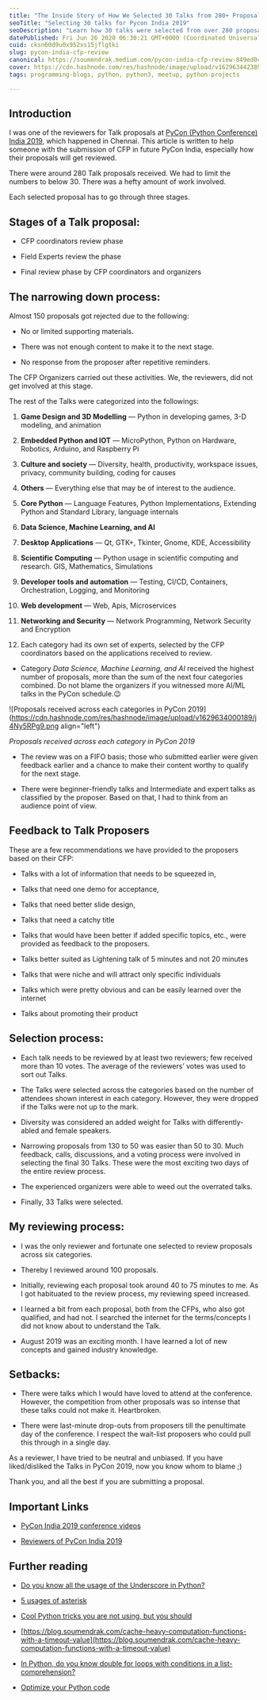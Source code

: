 ```yaml
---
title: "The Inside Story of How We Selected 30 Talks from 280+ Proposals for Pycon India 2019"
seoTitle: "Selecting 30 talks for Pycon India 2019"
seoDescription: "Learn how 30 talks were selected from over 280 proposals for PyCon India 2019, including stages of the process, categories, and selection criteria"
datePublished: Fri Jun 26 2020 06:30:21 GMT+0000 (Coordinated Universal Time)
cuid: cksn60d9u0x952xs15jflgtki
slug: pycon-india-cfp-review
canonical: https://soumendrak.medium.com/pycon-india-cfp-review-849ed045d50b
cover: https://cdn.hashnode.com/res/hashnode/image/upload/v1629634423896/WzTurM67a.png
tags: programming-blogs, python, python3, meetup, python-projects

---
```


## Introduction

I was one of the reviewers for Talk proposals at [PyCon (Python Conference) India 2019](https://in.pycon.org/2019/), which happened in Chennai. This article is written to help someone with the submission of CFP in future PyCon India, especially how their proposals will get reviewed.

There were around 280 Talk proposals received. We had to limit the numbers to below 30. There was a hefty amount of work involved.

Each selected proposal has to go through three stages.

## **Stages of a Talk proposal:**

* CFP coordinators review phase
    
* Field Experts review the phase
    
* Final review phase by CFP coordinators and organizers
    

## **The narrowing down process:**

Almost 150 proposals got rejected due to the following:

* No or limited supporting materials.
    
* There was not enough content to make it to the next stage.
    
* No response from the proposer after repetitive reminders.
    

The CFP Organizers carried out these activities. We, the reviewers, did not get involved at this stage.

The rest of the Talks were categorized into the followings:

1. **Game Design and 3D Modelling** — Python in developing games, 3-D modeling, and animation
    
2. **Embedded Python and IOT** — MicroPython, Python on Hardware, Robotics, Arduino, and Raspberry Pi
    
3. **Culture and society** — Diversity, health, productivity, workspace issues, privacy, community building, coding for causes
    
4. **Others** — Everything else that may be of interest to the audience.
    
5. **Core Python** — Language Features, Python Implementations, Extending Python and Standard Library, language internals
    
6. **Data Science, Machine Learning, and AI**
    
7. **Desktop Applications** — Qt, GTK+, Tkinter, Gnome, KDE, Accessibility
    
8. **Scientific Computing** — Python usage in scientific computing and research. GIS, Mathematics, Simulations
    
9. **Developer tools and automation** — Testing, CI/CD, Containers, Orchestration, Logging, and Monitoring
    
10. **Web development** — Web, Apis, Microservices
    
11. **Networking and Security** — Network Programming, Network Security and Encryption
    
12. Each category had its own set of experts, selected by the CFP coordinators based on the applications received to review.
    

* Category *Data Science, Machine Learning, and AI* received the highest number of proposals, more than the sum of the next four categories combined. Do not blame the organizers if you witnessed more AI/ML talks in the PyCon schedule.😉
    

![Proposals received across each categories in PyCon 2019](https://cdn.hashnode.com/res/hashnode/image/upload/v1629634000189/j4Ny5RPg9.png align="left")

*Proposals received across each category in PyCon 2019*

* The review was on a FIFO basis; those who submitted earlier were given feedback earlier and a chance to make their content worthy to qualify for the next stage.
    
* There were beginner-friendly talks and Intermediate and expert talks as classified by the proposer. Based on that, I had to think from an audience point of view.
    

## Feedback to Talk Proposers

These are a few recommendations we have provided to the proposers based on their CFP:

* Talks with a lot of information that needs to be squeezed in,
    
* Talks that need one demo for acceptance,
    
* Talks that need better slide design,
    
* Talks that need a catchy title
    
* Talks that would have been better if added specific topics, etc., were provided as feedback to the proposers.
    
* Talks better suited as Lightening talk of 5 minutes and not 20 minutes
    
* Talks that were niche and will attract only specific individuals
    
* Talks which were pretty obvious and can be easily learned over the internet
    
* Talks about promoting their product
    

## **Selection process:**

* Each talk needs to be reviewed by at least two reviewers; few received more than 10 votes. The average of the reviewers’ votes was used to sort out Talks.
    
* The Talks were selected across the categories based on the number of attendees shown interest in each category. However, they were dropped if the Talks were not up to the mark.
    
* Diversity was considered an added weight for Talks with differently-abled and female speakers.
    
* Narrowing proposals from 130 to 50 was easier than 50 to 30. Much feedback, calls, discussions, and a voting process were involved in selecting the final 30 Talks. These were the most exciting two days of the entire review process.
    
* The experienced organizers were able to weed out the overrated talks.
    
* Finally, 33 Talks were selected.
    

## **My reviewing process:**

* I was the only reviewer and fortunate one selected to review proposals across six categories.
    
* Thereby I reviewed around 100 proposals.
    
* Initially, reviewing each proposal took around 40 to 75 minutes to me. As I got habituated to the review process, my reviewing speed increased.
    
* I learned a bit from each proposal, both from the CFPs, who also got qualified, and had not. I searched the internet for the terms/concepts I did not know about to understand the Talk.
    
* August 2019 was an exciting month. I have learned a lot of new concepts and gained industry knowledge.
    

## **Setbacks:**

* There were talks which I would have loved to attend at the conference. However, the competition from other proposals was so intense that these talks could not make it. Heartbroken.
    
* There were last-minute drop-outs from proposers till the penultimate day of the conference. I respect the wait-list proposers who could pull this through in a single day.
    

As a reviewer, I have tried to be neutral and unbiased. If you have liked/disliked the Talks in PyCon 2019, now you know whom to blame ;)

Thank you, and all the best if you are submitting a proposal.

## Important Links

* [PyCon India 2019 conference videos](https://www.youtube.com/watch?v=VUT386_GKI8&list=PL6GW05BfqWIfsflQt05LM3FTX6cd7PGps)
    
* [Reviewers of PyCon India 2019](https://in.pycon.org/2019/thank-you.html)
    

## Further reading

* [Do you know all the usage of the Underscore in Python?](https://blog.soumendrak.com/do-you-know-all-the-usage-of-the-underscore-in-python)
    
* [5 usages of asterisk](https://blog.soumendrak.com/5-usages-of-an-asterisk-in-python)
    
* [Cool Python tricks you are not using, but you should](https://blog.soumendrak.com/cool-python-tricks-you-are-not-using-but-you-should)
    
* [https://blog.soumendrak.com/cache-heavy-computation-functions-with-a-timeout-value](https://blog.soumendrak.com/cache-heavy-computation-functions-with-a-timeout-value)
    
* [In Python, do you know double for loops with conditions in a list-comprehension?](https://blog.soumendrak.com/in-python-do-you-know-double-for-loops-with-conditions-in-a-list-comprehension)
    
* [Optimize your Python code](https://blog.soumendrak.com/optimize-your-python-code-d7e9752e501e)